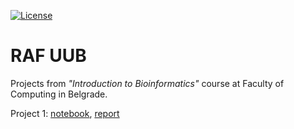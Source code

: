 [![License](https://img.shields.io/badge/License-Apache%202.0-blue.svg)](https://opensource.org/licenses/Apache-2.0)

# RAF UUB

Projects from *"Introduction to Bioinformatics"* course at Faculty of Computing in Belgrade.

Project 1: [notebook](https://github.com/jelic98/raf_uub/blob/master/project_1/project_1.ipynb), [report](https://github.com/jelic98/raf_uub/blob/master/project_1/report_11.md)
